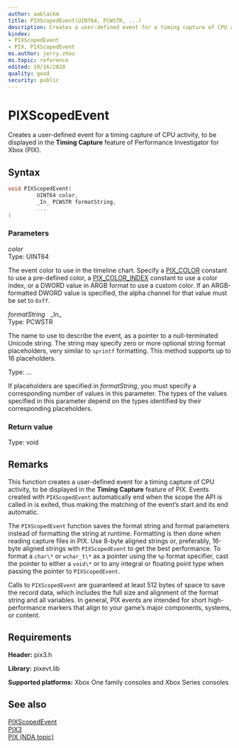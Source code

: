 ```yaml
---
author: aablackm
title: PIXScopedEvent(UINT64, PCWSTR, ...)
description: Creates a user-defined event for a timing capture of CPU activity, to be displayed in the **Timing Capture** feature of Performance Investigator for Xbox (PIX).
kindex:
- PIXScopedEvent
- PIX, PIXScopedEvent
ms.author: jerry.zhou
ms.topic: reference
edited: 10/16/2020
quality: good
security: public
---
```


# PIXScopedEvent
  
Creates a user-defined event for a timing capture of CPU activity, to be displayed in the **Timing Capture** feature of Performance Investigator for Xbox (PIX).  
  
<a id="syntaxSection"></a>
  
## Syntax
  
```cpp
void PIXScopedEvent(
         UINT64 color,
         _In_ PCWSTR formatString,
         ...
)
```  
  
<a id="parametersSection"></a>
  
### Parameters
  
*color* &nbsp;&nbsp;  
Type: UINT64  
  
The event color to use in the timeline chart. Specify a [PIX_COLOR](pix_color.md) constant to use a pre-defined color, a [PIX_COLOR_INDEX](pix_color_index.md) constant to use a color index, or a DWORD value in ARGB format to use a custom color. If an ARGB-formatted DWORD value is specified, the alpha channel for that value must be set to `0xff`.  
  
*formatString* &nbsp;&nbsp;\_In\_  
Type: PCWSTR  
  
The name to use to describe the event, as a pointer to a null-terminated Unicode string. The string may specify zero or more optional string format placeholders, very similar to `sprintf` formatting. This method supports up to 16 placeholders.  

Type: ...  
  
If placeholders are specified in *formatString*, you must specify a corresponding number of values in this parameter. The types of the values specified in this parameter depend on the types identified by their corresponding placeholders.  
  
<a id="retvalSection"></a>
  
### Return value
  
Type: void  
  
<a id="remarksSection"></a>
  
## Remarks
  
This function creates a user-defined event for a timing capture of CPU activity, to be displayed in the **Timing Capture** feature of PIX. Events created with `PIXScopedEvent` automatically end when the scope the API is called in is exited, thus making the matching of the event’s start and its end automatic.  
  
The `PIXScopedEvent` function saves the format string and format parameters instead of formatting the string at runtime. Formatting is then done when reading capture files in PIX. Use 8-byte aligned strings or, preferably, 16-byte aligned strings with `PIXScopedEvent` to get the best performance. To format a `char\*` or `wchar_t\*` as a pointer using the `%p` format specifier, cast the pointer to either a `void\*` or to any integral or floating point type when passing the pointer to `PIXScopedEvent`.  
  
Calls to `PIXScopedEvent` are guaranteed at least 512 bytes of space to save the record data, which includes the full size and alignment of the format string and all variables. In general, PIX events are intended for short high-performance markers that align to your game’s major components, systems, or content.  
  
<a id="requirementsSection"></a>
  
## Requirements
  
**Header:** pix3.h  
  
**Library:** pixevt.lib  
  
**Supported platforms:** Xbox One family consoles and Xbox Series consoles  
  
<a id="seealsoSection"></a>
  
## See also  
  
[PIXScopedEvent](pixscopedevent-overloads.md)  
[PIX3](../pix3_members.md)  
[PIX (NDA topic)](../../../../tools-console/xbox-tools-and-apis/pix/pix.md)  
  